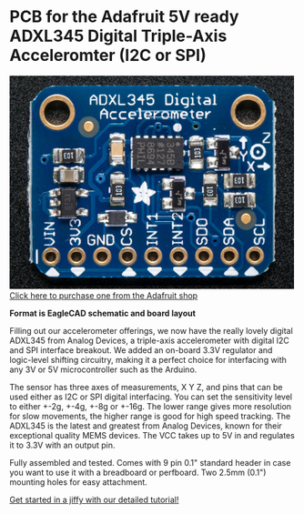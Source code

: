 # PCB for the Adafruit 5V ready ADXL345 Digital Triple-Axis Acceleromter (I2C or SPI)

<a href="http://www.adafruit.com/products/1231"><img src="assets/image.jpg?raw=true" width="500px"><br/>Click here to purchase one from the Adafruit shop</a>

__Format is EagleCAD schematic and board layout__

Filling out our accelerometer offerings, we now have the really lovely digital ADXL345 from Analog Devices, a triple-axis accelerometer with digital I2C and SPI interface breakout. We added an on-board 3.3V regulator and logic-level shifting circuitry, making it a perfect choice for interfacing with any 3V or 5V microcontroller such as the Arduino.

The sensor has three axes of measurements, X Y Z, and pins that can be used either as I2C or SPI digital interfacing. You can set the sensitivity level to either +-2g, +-4g, +-8g or +-16g. The lower range gives more resolution for slow movements, the higher range is good for high speed tracking. The ADXL345 is the latest and greatest from Analog Devices, known for their exceptional quality MEMS devices. The VCC takes up to 5V in and regulates it to 3.3V with an output pin.

Fully assembled and tested. Comes with 9 pin 0.1" standard header in case you want to use it with a breadboard or perfboard. Two 2.5mm (0.1") mounting holes for easy attachment.

[Get started in a jiffy with our detailed tutorial!](https://learn.adafruit.com/adxl345-digital-accelerometer)

